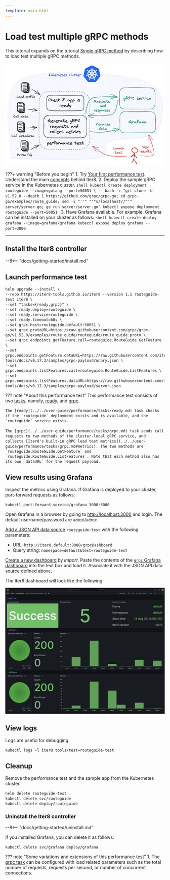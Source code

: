 ```yaml
---
template: main.html
---
```


# Load test multiple gRPC methods

This tutorial expands on the tutorial [Single gRPC method](./load-test-grpc.md) by describing how to load test multiple gRPC methods.

![load-test-grpc](../images/grpc.png)

???+ warning "Before you begin"
    1. Try [Your first performance test](../../getting-started/first-performance.md). Understand the main [concepts](../../getting-started/concepts.md) behind Iter8.
    2. Deploy the sample gRPC service in the Kubernetes cluster.
    ```shell
    kubectl create deployment routeguide --image=golang --port=50051 \
    -- bash -c "git clone -b v1.52.0 --depth 1 https://github.com/grpc/grpc-go; cd grpc-go/examples/route_guide; sed -i "''" "'"s/localhost//"'" server/server.go; go run server/server.go"
    kubectl expose deployment routeguide --port=50051
    ```
    3. Have Grafana available. For example, Grafana can be installed on your cluster as follows:
    ```shell
    kubectl create deploy grafana --image=grafana/grafana
    kubectl expose deploy grafana --port=3000
    ```

***

## Install the Iter8 controller

--8<-- "docs/getting-started/install.md"

## Launch performance test

```shell
helm upgrade --install \
--repo https://iter8-tools.github.io/iter8 --version 1.1 routeguide-test iter8 \
--set "tasks={ready,grpc}" \
--set ready.deploy=routeguide \
--set ready.service=routeguide \
--set ready.timeout=60s \
--set grpc.host=routeguide.default:50051 \
--set grpc.protoURL=https://raw.githubusercontent.com/grpc/grpc-go/v1.52.0/examples/route_guide/routeguide/route_guide.proto \
--set grpc.endpoints.getFeature.call=routeguide.RouteGuide.GetFeature \
--set grpc.endpoints.getFeature.dataURL=https://raw.githubusercontent.com/iter8-tools/docs/v0.17.3/samples/grpc-payload/unary.json \
--set grpc.endpoints.listFeatures.call=routeguide.RouteGuide.ListFeatures \
--set grpc.endpoints.listFeatures.dataURL=https://raw.githubusercontent.com/iter8-tools/docs/v0.17.3/samples/grpc-payload/server.json
```

??? note "About this performance test"
    This performance test consists of two [tasks](../../getting-started/concepts.md#design), namely, [ready](../../user-guide/performance/tasks/ready.md), and [grpc](../../user-guide/performance/tasks/grpc.md).
    
    The [ready](../../user-guide/performance/tasks/ready.md) task checks if the `routeguide` deployment exists and is available, and the `routeguide` service exists. 

    The [grpc](../../user-guide/performance/tasks/grpc.md) task sends call requests to two methods of the cluster-local gRPC service, and collects [Iter8's built-in gRPC load test metrics](../../user-guide/performance/tasks/grpc.md#metrics). The two methods are `routeguide.RouteGuide.GetFeature` and `routeguide.RouteGuide.ListFeatures`. Note that each method also has its own `dataURL` for the request payload.

## View results using Grafana
Inspect the metrics using Grafana. If Grafana is deployed to your cluster, port-forward requests as follows:

```shell
kubectl port-forward service/grafana 3000:3000
```

Open Grafana in a browser by going to [http://localhost:3000](http://localhost:3000) and login. The default username/password are `admin`/`admin`.

[Add a JSON API data source](http://localhost:3000/connections/datasources/marcusolsson-json-datasource) `routeguide-test` with the following parameters:

* URL: `http://iter8.default:8080/grpcDashboard` 
* Query string: `namespace=default&test=routeguide-test`

[Create a new dashboard](http://localhost:3000/dashboards) by *import*. Paste the contents of the [`grpc` Grafana dashboard](https://raw.githubusercontent.com/iter8-tools/iter8/v1.1.1/grafana/grpc.json) into the text box and *load* it. Associate it with the JSON API data source defined above.

The Iter8 dashboard will look like the following:

![`grpc` Iter8 dashboard with multiple endpoints](../../user-guide/performance/tasks/images/grpcmultipledashboard.png)

## View logs
Logs are useful for debugging.

```shell
kubectl logs -l iter8.tools/test=routeguide-test
```

## Cleanup
Remove the performance test and the sample app from the Kubernetes cluster.

```shell
helm delete routeguide-test
kubectl delete svc/routeguide
kubectl delete deploy/routeguide
```

### Uninstall the Iter8 controller

--8<-- "docs/getting-started/uninstall.md"

If you installed Grafana, you can delete it as follows:

```shell
kubectl delete svc/grafana deploy/grafana
```

??? note "Some variations and extensions of this performance test"
    1. The [grpc task](../../user-guide/performance/tasks/grpc.md) can be configured with load related parameters such as the total number of requests, requests per second, or number of concurrent connections.